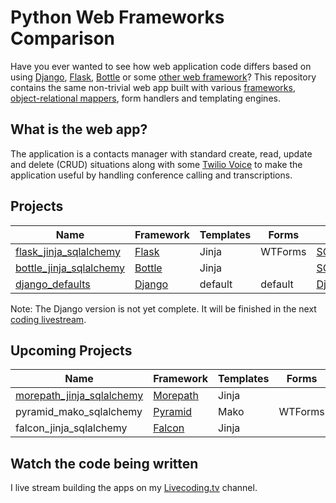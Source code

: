 # Python Web Frameworks Comparison
Have you ever wanted to see how web application code differs based on
using 
[Django](http://www.fullstackpython.com/django.html), 
[Flask](http://www.fullstackpython.com/flask.html), 
[Bottle](http://www.fullstackpython.com/bottle.html) 
or some 
[other web framework](http://www.fullstackpython.com/other-web-frameworks.html)? 
This repository contains the same non-trivial web app built with 
various [frameworks](http://www.fullstackpython.com/web-frameworks.html), 
[object-relational mappers](http://www.fullstackpython.com/object-relational-mappers-orms.html), 
form handlers and templating engines. 


## What is the web app?
The application is a contacts manager with standard create, read, update
and delete (CRUD) situations along with some 
[Twilio Voice](https://twilio.com/docs) to make the
application useful by handling conference calling and transcriptions. 


## Projects
| Name | Framework | Templates | Forms | ORM |
|------|-----------|-----------|-------|-----|
| [flask\_jinja\_sqlalchemy](https://github.com/makaimc/compare-python-web-frameworks/tree/master/flask_jinja_sqlalchemy) | [Flask](http://www.fullstackpython.com/flask.html) | Jinja | WTForms | [SQLAlchemy](http://www.fullstackpython.com/object-relational-mappers-orms.html) |
| [bottle\_jinja\_sqlalchemy](https://github.com/makaimc/compare-python-web-frameworks/tree/master/bottle_jinja_sqlalchemy) | [Bottle](http://www.fullstackpython.com/bottle.html) | Jinja | | [SQLAlchemy](http://www.fullstackpython.com/object-relational-mappers.orms.html) |
| [django\_defaults](https://github.com/makaimc/compare-python-web-frameworks/tree/master/django_defaults) | [Django](http://www.fullstackpython.com/django.html) | default | default | [Django ORM](http://www.fullstackpython.com/object-relational-mappers.orms.html) |

Note: The Django version is not yet complete. It will be finished in the next
[coding livestream](http://www.mattmakai.com/live-coding.html).


## Upcoming Projects
| Name | Framework | Templates | Forms | ORM |
|------|-----------|-----------|-------|-----|
| [morepath\_jinja\_sqlalchemy](https://github.com/makaimc/compare-python-web-frameworks/tree/master/morepath_jinja_sqlalchemy) | [Morepath](http://www.fullstackpython.com/morepath.html) | Jinja | | [SQLAlchemy](http://www.fullstackpython.com/object-relational-mappers.orms.html) |
| pyramid\_mako\_sqlalchemy | [Pyramid](http://www.fullstackpython.com/pyramid.html) | Mako | WTForms | [SQLAlchemy](http://www.fullstackpython.com/object-relational-mappers.orms.html) |
| falcon\_jinja\_sqlalchemy | [Falcon](http://falconframework.org/index.html) | Jinja | | [SQLAlchemy](http://www.fullstackpython.com/object-relational-mappers.orms.html) |


## Watch the code being written
I live stream building the apps on my
[Livecoding.tv](https://www.livecoding.tv/mattmakai) channel.


